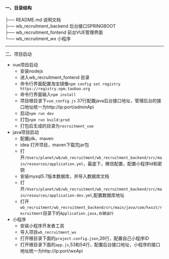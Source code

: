 #### 一、目录结构

├── README.md 说明文档  
├── wb_recruitment_backend 后台接口SPRINGBOOT  
├── wb_recruitment_fontend 前台VUE管理界面  
└── wb_recruitment_wx 小程序   

---

二、项目启动

- vue项目启动
  - 安装nodejs
  - 进入wb_recruitment_fontend 目录
  - 命令行界面配置淘宝镜像`npm config set registry https://registry.npm.taobao.org`
  - 命令行界面输入`npm install`
  - 项目根目录下`vue_config.js` 37行配置java后台接口地址，管理后台的接口地址统一为http://ip:port/adminApi
  - 启动`npm run dev`
  - 打包`npm run build:prod`
  - 打包后生成的目录为`recruitment_vue`
- java项目启动
  - 配置jdk、maven
  - idea 打开项目，maven下载完jar包
  - 打开`/Users/planet/wb/wb_recruitment/wb_recruitment_backend/src/main/resources/application.yml`，最底下，微信配置，配置小程序Id和密钥
  - 安装mysql5.7版本数据库，并导入数据库文档
  - 打开`/Users/planet/wb/wb_recruitment/wb_recruitment_backend/src/main/resources/application-dev.yml`,配置数据库地址
  - 打开`wb_recruitment/wb_recruitment_backend/src/main/java/com/hxxzt/recruitment`目录下的`Application.java,右键运行`
- 小程序
  - 安装小程序开发者工具
  - 导入项目`wb_recruitment_wx`
  - 打开根目录下面的`project.config.json`,26行，配置自己小程序ID
  - 打开根目录下面的`app.js`,53和54行，配置后台接口地址，小程序的接口地址统一为http://ip:port/wxApi